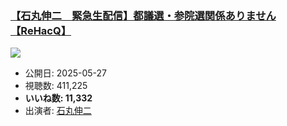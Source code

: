 ### [【石丸伸二　緊急生配信】都議選・参院選関係ありません【ReHacQ】](https://www.youtube.com/watch?v=S4cdBdh5v_U)
[![](https://img.youtube.com/vi/S4cdBdh5v_U/sddefault.jpg)](https://www.youtube.com/watch?v=S4cdBdh5v_U)
-   公開日: 2025-05-27
-   視聴数: 411,225
-   **いいね数: 11,332**
-   出演者: [石丸伸二](/rehacq_fan/people/石丸伸二 "wikilink")
